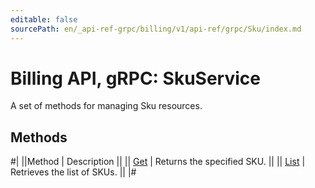 ```yaml
---
editable: false
sourcePath: en/_api-ref-grpc/billing/v1/api-ref/grpc/Sku/index.md
---
```


# Billing API, gRPC: SkuService

A set of methods for managing Sku resources.

## Methods

#|
||Method | Description ||
|| [Get](get.md) | Returns the specified SKU. ||
|| [List](list.md) | Retrieves the list of SKUs. ||
|#